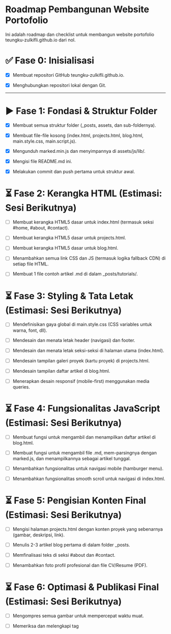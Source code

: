 # Roadmap Pembangunan Website Portofolio
Ini adalah roadmap dan checklist untuk membangun website portofolio teungku-zulkifli.github.io dari nol.

# ✅ Fase 0: Inisialisasi
* [x] Membuat repositori GitHub teungku-zulkifli.github.io.

* [x] Menghubungkan repositori lokal dengan Git.

----

# ▶️ Fase 1: Fondasi & Struktur Folder 
* [x] Membuat semua struktur folder (_posts, assets, dan sub-foldernya).

* [x] Membuat file-file kosong (index.html, projects.html, blog.html, main.style.css, main.script.js).

* [x] Mengunduh marked.min.js dan menyimpannya di assets/js/lib/.

* [x] Mengisi file README.md ini.

* [x] Melakukan commit dan push pertama untuk struktur awal.

# ⏳ Fase 2: Kerangka HTML (Estimasi: Sesi Berikutnya)
* [ ] Membuat kerangka HTML5 dasar untuk index.html (termasuk seksi #home, #about, #contact).

* [ ] Membuat kerangka HTML5 dasar untuk projects.html.

* [ ] Membuat kerangka HTML5 dasar untuk blog.html.

* [ ] Menambahkan semua link CSS dan JS (termasuk logika fallback CDN) di setiap file HTML.

* [ ] Membuat 1 file contoh artikel .md di dalam _posts/tutorials/.

# ⏳ Fase 3: Styling & Tata Letak (Estimasi: Sesi Berikutnya)
* [ ] Mendefinisikan gaya global di main.style.css (CSS variables untuk warna, font, dll).

* [ ] Mendesain dan menata letak header (navigasi) dan footer.

* [ ] Mendesain dan menata letak seksi-seksi di halaman utama (index.html).

* [ ] Mendesain tampilan galeri proyek (kartu proyek) di projects.html.

* [ ] Mendesain tampilan daftar artikel di blog.html.

* [ ] Menerapkan desain responsif (mobile-first) menggunakan media queries.

# ⏳ Fase 4: Fungsionalitas JavaScript (Estimasi: Sesi Berikutnya)
* [ ] Membuat fungsi untuk mengambil dan menampilkan daftar artikel di blog.html.

* [ ] Membuat fungsi untuk mengambil file .md, mem-parsingnya dengan marked.js, dan menampilkannya sebagai artikel tunggal.

* [ ] Menambahkan fungsionalitas untuk navigasi mobile (hamburger menu).

* [ ] Menambahkan fungsionalitas smooth scroll untuk navigasi di index.html.

# ⏳ Fase 5: Pengisian Konten Final (Estimasi: Sesi Berikutnya)
* [ ] Mengisi halaman projects.html dengan konten proyek yang sebenarnya (gambar, deskripsi, link).

* [ ] Menulis 2-3 artikel blog pertama di dalam folder _posts.

* [ ] Memfinalisasi teks di seksi #about dan #contact.

* [ ] Menambahkan foto profil profesional dan file CV/Resume (PDF).

# ⏳ Fase 6: Optimasi & Publikasi Final (Estimasi: Sesi Berikutnya)
* [ ] Mengompres semua gambar untuk mempercepat waktu muat.

* [ ] Memeriksa dan melengkapi tag <title> dan <meta name="description"> untuk SEO dasar.

* [ ] Melakukan pengujian di berbagai browser (cross-browser testing).

* [ ] Memvalidasi kode HTML menggunakan validator W3C.

* [ ] Membagikan link portofolio!